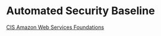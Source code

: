 # Automated Security Baseline

[CIS Amazon Web Services Foundations](https://d1.awsstatic.com/whitepapers/compliance/AWS_CIS_Foundations_Benchmark.pdf)
